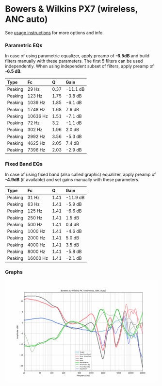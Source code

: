 # Bowers & Wilkins PX7 (wireless, ANC auto)
See [usage instructions](https://github.com/jaakkopasanen/AutoEq#usage) for more options and info.

### Parametric EQs
In case of using parametric equalizer, apply preamp of **-6.5dB** and build filters manually
with these parameters. The first 5 filters can be used independently.
When using independent subset of filters, apply preamp of **-6.5 dB**.

| Type    | Fc       |    Q | Gain     |
|:--------|:---------|:-----|:---------|
| Peaking | 29 Hz    | 0.37 | -11.1 dB |
| Peaking | 123 Hz   | 1.75 | -3.8 dB  |
| Peaking | 1039 Hz  | 1.85 | -6.1 dB  |
| Peaking | 1748 Hz  | 1.68 | 7.6 dB   |
| Peaking | 10636 Hz | 1.51 | -7.1 dB  |
| Peaking | 72 Hz    | 3.2  | -1.1 dB  |
| Peaking | 302 Hz   | 1.96 | 2.0 dB   |
| Peaking | 2992 Hz  | 3.56 | -5.3 dB  |
| Peaking | 4625 Hz  | 2.05 | 7.4 dB   |
| Peaking | 7396 Hz  | 2.03 | -2.9 dB  |

### Fixed Band EQs
In case of using fixed band (also called graphic) equalizer, apply preamp of **-4.9dB**
(if available) and set gains manually with these parameters.

| Type    | Fc       |    Q | Gain     |
|:--------|:---------|:-----|:---------|
| Peaking | 31 Hz    | 1.41 | -11.9 dB |
| Peaking | 63 Hz    | 1.41 | -5.9 dB  |
| Peaking | 125 Hz   | 1.41 | -6.6 dB  |
| Peaking | 250 Hz   | 1.41 | 1.5 dB   |
| Peaking | 500 Hz   | 1.41 | 0.4 dB   |
| Peaking | 1000 Hz  | 1.41 | -4.6 dB  |
| Peaking | 2000 Hz  | 1.41 | 5.0 dB   |
| Peaking | 4000 Hz  | 1.41 | 3.5 dB   |
| Peaking | 8000 Hz  | 1.41 | -5.8 dB  |
| Peaking | 16000 Hz | 1.41 | -2.1 dB  |

### Graphs
![](./Bowers%20&%20Wilkins%20PX7%20(wireless,%20ANC%20auto).png)